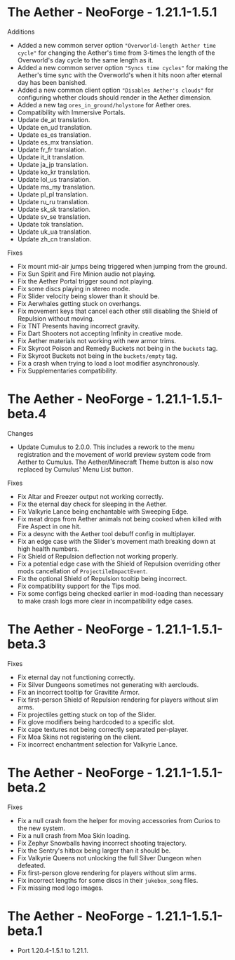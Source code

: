 # The Aether - NeoForge - 1.21.1-1.5.1

Additions

- Added a new common server option `"Overworld-length Aether time cycle"` for changing the Aether's time from 3-times the length of the Overworld's day cycle to the same length as it.
- Added a new common server option `"Syncs time cycles"` for making the Aether's time sync with the Overworld's when it hits noon after eternal day has been banished.
- Added a new common client option `"Disables Aether's clouds"` for configuring whether clouds should render in the Aether dimension.
- Added a new tag `ores_in_ground/holystone` for Aether ores.
- Compatibility with Immersive Portals.
- Update de_at translation.
- Update en_ud translation.
- Update es_es translation.
- Update es_mx translation.
- Update fr_fr translation.
- Update it_it translation.
- Update ja_jp translation.
- Update ko_kr translation.
- Update lol_us translation.
- Update ms_my translation.
- Update pl_pl translation.
- Update ru_ru translation.
- Update sk_sk translation.
- Update sv_se translation.
- Update tok translation.
- Update uk_ua translation.
- Update zh_cn translation.

Fixes

- Fix mount mid-air jumps being triggered when jumping from the ground.
- Fix Sun Spirit and Fire Minion audio not playing.
- Fix the Aether Portal trigger sound not playing.
- Fix some discs playing in stereo mode.
- Fix Slider velocity being slower than it should be.
- Fix Aerwhales getting stuck on overhangs.
- Fix movement keys that cancel each other still disabling the Shield of Repulsion without moving.
- Fix TNT Presents having incorrect gravity.
- Fix Dart Shooters not accepting Infinity in creative mode.
- Fix Aether materials not working with new armor trims.
- Fix Skyroot Poison and Remedy Buckets not being in the `buckets` tag.
- Fix Skyroot Buckets not being in the `buckets/empty` tag.
- Fix a crash when trying to load a loot modifier asynchronously.
- Fix Supplementaries compatibility.

# The Aether - NeoForge - 1.21.1-1.5.1-beta.4

Changes

- Update Cumulus to 2.0.0. This includes a rework to the menu registration and the movement of world preview system code from Aether to Cumulus. The Aether/Minecraft Theme button is also now replaced by Cumulus' Menu List button.

Fixes

- Fix Altar and Freezer output not working correctly.
- Fix the eternal day check for sleeping in the Aether.
- Fix Valkyrie Lance being enchantable with Sweeping Edge.
- Fix meat drops from Aether animals not being cooked when killed with Fire Aspect in one hit.
- Fix a desync with the Aether tool debuff config in multiplayer.
- Fix an edge case with the Slider's movement math breaking down at high health numbers.
- Fix Shield of Repulsion deflection not working properly.
- Fix a potential edge case with the Shield of Repulsion overriding other mods cancellation of `ProjectileImpactEvent`.
- Fix the optional Shield of Repulsion tooltip being incorrect.
- Fix compatibility support for the Tips mod.
- Fix some configs being checked earlier in mod-loading than necessary to make crash logs more clear in incompatibility edge cases.

# The Aether - NeoForge - 1.21.1-1.5.1-beta.3

Fixes

- Fix eternal day not functioning correctly.
- Fix Silver Dungeons sometimes not generating with aerclouds.
- Fix an incorrect tooltip for Gravitite Armor.
- Fix first-person Shield of Repulsion rendering for players without slim arms.
- Fix projectiles getting stuck on top of the Slider.
- Fix glove modifiers being hardcoded to a specific slot.
- Fix cape textures not being correctly separated per-player.
- Fix Moa Skins not registering on the client.
- Fix incorrect enchantment selection for Valkyrie Lance.

# The Aether - NeoForge - 1.21.1-1.5.1-beta.2

Fixes

- Fix a null crash from the helper for moving accessories from Curios to the new system.
- Fix a null crash from Moa Skin loading.
- Fix Zephyr Snowballs having incorrect shooting trajectory.
- Fix the Sentry's hitbox being larger than it should be.
- Fix Valkyrie Queens not unlocking the full Silver Dungeon when defeated.
- Fix first-person glove rendering for players without slim arms.
- Fix incorrect lengths for some discs in their `jukebox_song` files.
- Fix missing mod logo images.

# The Aether - NeoForge - 1.21.1-1.5.1-beta.1

- Port 1.20.4-1.5.1 to 1.21.1.
